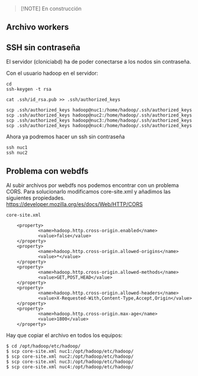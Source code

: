 > [!NOTE] En construcción
## Archivo workers


## SSH sin contraseña
El servidor (cloniciabd) ha de poder conectarse a los nodos sin contraseña.

Con el usuario hadoop en el servidor:
```
cd
ssh-keygen -t rsa

cat .ssh/id_rsa.pub >> .ssh/authorized_keys

scp .ssh/authorized_keys hadoop@nuc1:/home/hadoop/.ssh/authorized_keys
scp .ssh/authorized_keys hadoop@nuc2:/home/hadoop/.ssh/authorized_keys
scp .ssh/authorized_keys hadoop@nuc3:/home/hadoop/.ssh/authorized_keys
scp .ssh/authorized_keys hadoop@nuc4:/home/hadoop/.ssh/authorized_keys
```

Ahora ya podremos hacer un ssh sin contraseña
```
ssh nuc1
ssh nuc2
```


## Problema con webdfs
Al subir archivos por webdfs nos podemos encontrar con un problema CORS.
Para solucionarlo modificamos core-site.xml y añadimos las siguientes propiedades.
https://developer.mozilla.org/es/docs/Web/HTTP/CORS

`core-site.xml`
```
	<property>
            <name>hadoop.http.cross-origin.enabled</name>
            <value>false</value>
    </property>
    <property>
            <name>hadoop.http.cross-origin.allowed-origins</name>
            <value>*</value>
    </property>
    <property>
            <name>hadoop.http.cross-origin.allowed-methods</name>
            <value>GET,POST,HEAD</value>
    </property>
    <property>
            <name>hadoop.http.cross-origin.allowed-headers</name>
            <value>X-Requested-With,Content-Type,Accept,Origin</value>
    </property>
    <property>
            <name>hadoop.http.cross-origin.max-age</name>
            <value>1800</value>
    </property>
```

Hay que copiar el archivo en todos los equipos:
```
$ cd /opt/hadoop/etc/hadoop/
$ scp core-site.xml nuc1:/opt/hadoop/etc/hadoop/
$ scp core-site.xml nuc2:/opt/hadoop/etc/hadoop/
$ scp core-site.xml nuc3:/opt/hadoop/etc/hadoop/
$ scp core-site.xml nuc4:/opt/hadoop/etc/hadoop/

```

